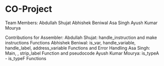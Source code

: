 # CO-Project

Team Members:
Abdullah Shujat
Abhishek Beniwal
Asa Singh 
Ayush Kumar Mourya

Contributions for Assembler:
Abdullah Shujat: handle_instruction and make instructions Functions 
Abhishek Beniwal: is_var, handle_variable, handle_label, address_variable Functions and Error Handling
Asa Singh: Main, , strip_label Function and pseudocode
Ayush Kumar Mourya: is_typeA - is_typeF Functions
